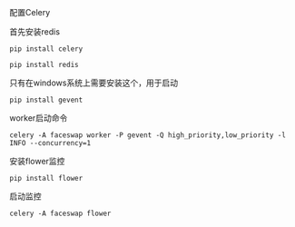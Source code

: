 配置Celery

首先安装redis



```
pip install celery
```

```
pip install redis
```



只有在windows系统上需要安装这个，用于启动

```
pip install gevent
```



worker启动命令

```
celery -A faceswap worker -P gevent -Q high_priority,low_priority -l INFO --concurrency=1
```



安装flower监控

```
pip install flower
```



启动监控

```
celery -A faceswap flower
```

